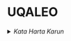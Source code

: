 # UQALEO

<details>
  <summary>
    <i>Kata Harta Karun</i>
  </summary>
  <p>
    Dalam block waktu satu bulan, akan ada momentum pergerakan satu arah dalam satu hari, sehingga harga di pasar keuangan mudah di baca dan diketahui akan kemana mengalirnya.
  </p>
	<p> "La paciencia es amarga, pero su fruto es dulce". – Aristóteles
</p>

<details>
  <summary>Klik untuk melihat detail</summary>
  <p>Ini adalah teks yang tersembunyi hingga diklik.</p>
  <p>"Kesabaran adalah kunci." – Anonim</p>
</details>
